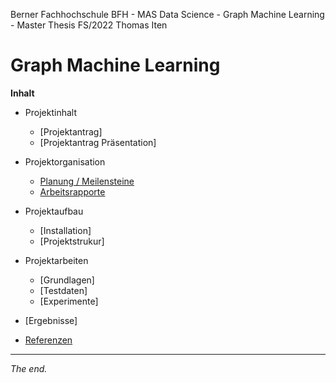 Berner Fachhochschule BFH - MAS Data Science - Graph Machine Learning - Master Thesis FS/2022 Thomas Iten

# Graph Machine Learning

**Inhalt**

- Projektinhalt
  - [Projektantrag]
  - [Projektantrag Präsentation]

- Projektorganisation
  - [Planung / Meilensteine](doc/planning.md)
  - [Arbeitsrapporte](doc/workreports.md)
- Projektaufbau
  - [Installation]
  - [Projektstrukur]
- Projektarbeiten  
  - [Grundlagen]
  - [Testdaten]
  - [Experimente]
- [Ergebnisse]
- [Referenzen](doc/references.md)

---
_The end._
